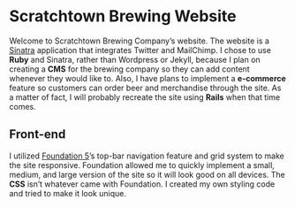 # Scratchtown Brewing Website
Welcome to Scratchtown Brewing Company’s website.  The website is a [Sinatra](http://www.sinatrarb.com/) application that integrates Twitter and MailChimp.  I chose to use **Ruby** and Sinatra, rather than Wordpress or Jekyll, because I plan on creating a **CMS** for the brewing company so they can add content whenever they would like to.  Also, I have plans to implement a **e-commerce** feature so customers can order beer and merchandise through the site.  As a matter of fact, I will probably recreate the site using **Rails** when that time comes.

## Front-end
I utilized [Foundation 5](http://foundation.zurb.com/)’s top-bar navigation feature and grid system to make the site responsive.  Foundation allowed me to quickly implement a small, medium, and large version of the site so it will look good on all devices.  The **CSS** isn’t whatever came with Foundation.  I created my own styling code and tried to make it look unique.

